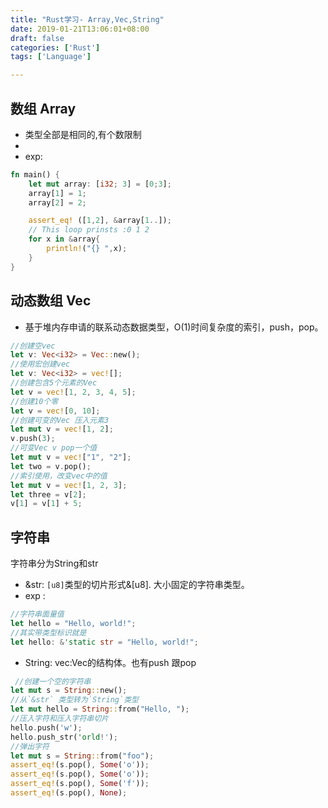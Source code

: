 ```yaml
---
title: "Rust学习- Array,Vec,String"
date: 2019-01-21T13:06:01+08:00
draft: false
categories: ['Rust']
tags: ['Language']

---
```


## 数组 Array
- 类型全部是相同的,有个数限制
- [T; N]: T表示类型，N表示个数
- exp:

``` rust
fn main() {
	let mut array: [i32; 3] = [0;3];
	array[1] = 1;
	array[2] = 2;

	assert_eq! ([1,2], &array[1..]);
	// This loop prinsts :0 1 2
	for x in &array{
		println!("{} ",x);
    }
}

```

## 动态数组 Vec
- 基于堆内存申请的联系动态数据类型，O(1)时间复杂度的索引，push，pop。

``` rust
//创建空vec
let v: Vec<i32> = Vec::new();
//使用宏创建vec
let v: Vec<i32> = vec![];
//创建包含5个元素的Vec
let v = vec![1, 2, 3, 4, 5];
//创建10个零
let v = vec![0, 10];
//创建可变的Vec 压入元素3
let mut v = vec![1, 2];
v.push(3);
//可变Vec v pop一个值
let mut v = vec!["1", "2"];
let two = v.pop();
//索引使用，改变vec中的值
let mut v = vec![1, 2, 3];
let three = v[2];
v[1] = v[1] + 5;
```

## 字符串
字符串分为String和str

- &str: `[u8]`类型的切片形式&[u8]. 大小固定的字符串类型。
- exp :

``` rust
//字符串面量值
let hello = "Hello, world!";
//其实带类型标识就是
let hello: &'static str = "Hello, world!";
```

- String: vec:Vec<u8>的结构体。也有push 跟pop

``` rust
 //创建一个空的字符串
let mut s = String::new();
//从`&str` 类型转为`String`类型
let mut hello = String::from("Hello, ");
//压入字符和压入字符串切片
hello.push('w');
hello.push_str('orld!');
//弹出字符
let mut s = String::from("foo");
assert_eq!(s.pop(), Some('o'));
assert_eq!(s.pop(), Some('o'));
assert_eq!(s.pop(), Some('f'));
assert_eq!(s.pop(), None);
```
